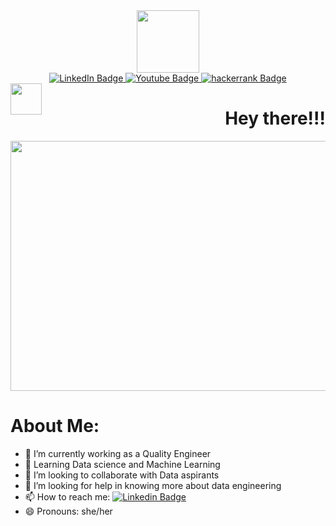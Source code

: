 <div id="header" align="center">
  <img src="https://media.giphy.com/media/LEe5yo2E9Fi3FmuEPK/giphy.gif" width="100"/>
</div>
<div id="badges" align="center">
  <a href="https://www.linkedin.com/in/christinajoice-s-5a219b178/">
    <img src="https://img.shields.io/badge/LinkedIn-blue?style=for-the-badge&logo=linkedin&logoColor=white" alt="LinkedIn Badge"/>
  </a>
  <a href="https://www.youtube.com/channel/UC5DdWq27SQ95QXGa1pS6uYw">
    <img src="https://img.shields.io/badge/YouTube-red?style=for-the-badge&logo=youtube&logoColor=white" alt="Youtube Badge"/>
  </a>
  <a href="your-twitter-URL">
    <img src="https://img.shields.io/badge/hackerrank-green?style=for-the-badge&logo=hackerrank&logoColor=white" alt="hackerrank Badge"/>
  </a>
</div>
<div id="profile_view" align="center">
<img src="https://komarev.com/ghpvc/?username=christinajoice&style=flat-square&color=blue" alt=""/>
</div>
<div id="hello" align="center" style="display: flex; justify-content: space-between;">
  <img src="https://media.giphy.com/media/hvRJCLFzcasrR4ia7z/giphy.gif" width="50px">
  <h1>Hey there!!!</h1>
</div>


<div align="center">
  <img src="https://media.giphy.com/media/3oKIPEqDGUULpEU0aQ/giphy.gif" width="900" height="400"/>
</div>

<h1>About Me:</h1>

- 🔭 I’m currently working as a Quality Engineer
- 🌱 Learning Data science and Machine Learning
- 👯 I’m looking to collaborate with Data aspirants
- 🤔 I’m looking for help in knowing more about data engineering
- 📫 How to reach me: [![Linkedin Badge](https://img.shields.io/badge/LinkedIn-blue?style=flat&logo=Linkedin&logoColor=white)](https://www.linkedin.com/in/christinajoice-s-5a219b178/)
- 😄 Pronouns: she/her


